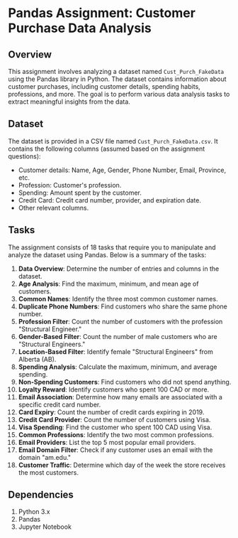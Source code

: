 # Pandas Assignment: Customer Purchase Data Analysis

## Overview
This assignment involves analyzing a dataset named `Cust_Purch_FakeData` using the Pandas library in Python. The dataset contains information about customer purchases, including customer details, spending habits, professions, and more. The goal is to perform various data analysis tasks to extract meaningful insights from the data.

## Dataset
The dataset is provided in a CSV file named `Cust_Purch_FakeData.csv`. It contains the following columns (assumed based on the assignment questions):
- Customer details: Name, Age, Gender, Phone Number, Email, Province, etc.
- Profession: Customer's profession.
- Spending: Amount spent by the customer.
- Credit Card: Credit card number, provider, and expiration date.
- Other relevant columns.

## Tasks
The assignment consists of 18 tasks that require you to manipulate and analyze the dataset using Pandas. Below is a summary of the tasks:

1. **Data Overview**: Determine the number of entries and columns in the dataset.
2. **Age Analysis**: Find the maximum, minimum, and mean age of customers.
3. **Common Names**: Identify the three most common customer names.
4. **Duplicate Phone Numbers**: Find customers who share the same phone number.
5. **Profession Filter**: Count the number of customers with the profession "Structural Engineer."
6. **Gender-Based Filter**: Count the number of male customers who are "Structural Engineers."
7. **Location-Based Filter**: Identify female "Structural Engineers" from Alberta (AB).
8. **Spending Analysis**: Calculate the maximum, minimum, and average spending.
9. **Non-Spending Customers**: Find customers who did not spend anything.
10. **Loyalty Reward**: Identify customers who spent 100 CAD or more.
11. **Email Association**: Determine how many emails are associated with a specific credit card number.
12. **Card Expiry**: Count the number of credit cards expiring in 2019.
13. **Credit Card Provider**: Count the number of customers using Visa.
14. **Visa Spending**: Find the customer who spent 100 CAD using Visa.
15. **Common Professions**: Identify the two most common professions.
16. **Email Providers**: List the top 5 most popular email providers.
17. **Email Domain Filter**: Check if any customer uses an email with the domain "am.edu."
18. **Customer Traffic**: Determine which day of the week the store receives the most customers.

## Dependencies
1. Python 3.x
2. Pandas
3. Jupyter Notebook
